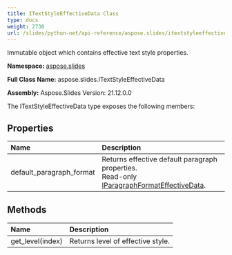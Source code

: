 ```yaml
---
title: ITextStyleEffectiveData Class
type: docs
weight: 2730
url: /slides/python-net/api-reference/aspose.slides/itextstyleeffectivedata/
---
```


Immutable object which contains effective text style properties.

**Namespace:** [aspose.slides](/slides/python-net/api-reference/aspose.slides/)

**Full Class Name:** aspose.slides.ITextStyleEffectiveData

**Assembly:**  Aspose.Slides Version: 21.12.0.0

The ITextStyleEffectiveData type exposes the following members:
## **Properties**
|**Name**|**Description**|
| :- | :- |
|default_paragraph_format|Returns effective default paragraph properties.<br/>            Read-only [IParagraphFormatEffectiveData](/python-net/api-reference/aspose.slides/iparagraphformateffectivedata/).|
## **Methods**
|**Name**|**Description**|
| :- | :- |
|get_level(index)|Returns level of effective style.|
